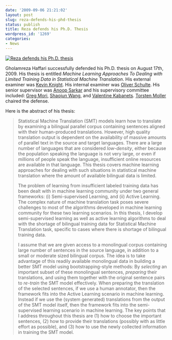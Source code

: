 ```yaml
---
date: '2009-09-06 21:21:02'
layout: post
slug: reza-defends-his-phd-thesis
status: publish
title: Reza defends his Ph.D. Thesis
wordpress_id: '1269'
categories:
- News
---
```



[![Reza defends his Ph.D. thesis](http://natlang.cs.sfu.ca/wp-content/uploads/2009/09/img_4296-300x207.jpg)](http://natlang.cs.sfu.ca/wp-content/uploads/2009/09/img_4296.jpg)

Gholamreza Haffari successfully defended his Ph.D. thesis on August 17th, 2009. His thesis is entitled _Machine Learning Approaches To Dealing with Limited Training Data in Statistical Machine Translation_. His external examiner was [Kevin Knight](http://www.isi.edu/~knight/). His internal examiner was [Oliver Schulte](http://www.cs.sfu.ca/~oschulte/). His senior supervisor was [Anoop Sarkar](http://www.cs.sfu.ca/~anoop/) and his supervisory committee included: [Greg Mori](http://www.cs.sfu.ca/~mori/), [Shaojun Wang](http://www.engineering.wright.edu/~swang/), and [Valentine Kabanets](http://www.cs.sfu.ca/~kabanets/). [Torsten Moller]() chaired the defense.

Here is the abstract of his thesis:

> Statistical Machine Translation (SMT) models learn how to translate by examining a bilingual parallel corpus containing sentences aligned with their human-produced translations. However, high quality translation output is dependent on the availability of massive amounts of parallel text in the source and target languages. There are a large number of languages that are considered _low-density_, either because the population speaking the language is not very large, or even if millions of people speak the language, insufficient online resources are available in that language. This thesis covers machine learning approaches for dealing with such situations in statistical machine translation where the amount of available bilingual data is limited.
> 
> The problem of learning from insufficient labeled training data has been dealt with in machine learning community under two general frameworks: (i) Semi-supervised Learning, and (ii) Active Learning. The complex nature of machine translation task poses severe challenges to most of the algorithms developed in machine learning community for these two learning scenarios. In this thesis, I develop semi-supervised learning as well as  active learning algorithms to deal with the shortage of bilingual training data for Statistical Machine Translation task, specific to cases where there is shortage of bilingual training data.
> 
> I assume that we are given access to a monolingual corpus containing large number of sentences in the source language, in addition to a small or moderate sized bilingual corpus. The idea is to take advantage of this readily available monolingual data in building a better SMT model using bootstrapping-style methods: By _selecting_ an important subset of these monolingual sentences, _preparing_ their translations, and using them together with the original sentence pairs to _re-train_ the SMT model effectively. When preparing the translation of the selected sentences, if we use a human annotator, then the framework fits into the Active Learning scenario in machine learning. Instead if we use the (system generated) translations from the output of the SMT model itself, then the framework fits into the semi-supervised learning scenario in machine learning. The key points that I address throughout this thesis are (1) how to choose the important sentences, (2) how to provide their translations (possibly with as little effort as possible), and (3) how to use the newly collected information in training the SMT model.



